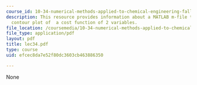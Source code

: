 ```yaml
---
course_id: 10-34-numerical-methods-applied-to-chemical-engineering-fall-2005
description: This resource provides information about a MATLAB m-file that makes a
  contour plot of  a cost function of 2 variables.
file_location: /coursemedia/10-34-numerical-methods-applied-to-chemical-engineering-fall-2005/efcec8da7e52f80dc3603cb463886350_lec34.pdf
file_type: application/pdf
layout: pdf
title: lec34.pdf
type: course
uid: efcec8da7e52f80dc3603cb463886350

---
```

None